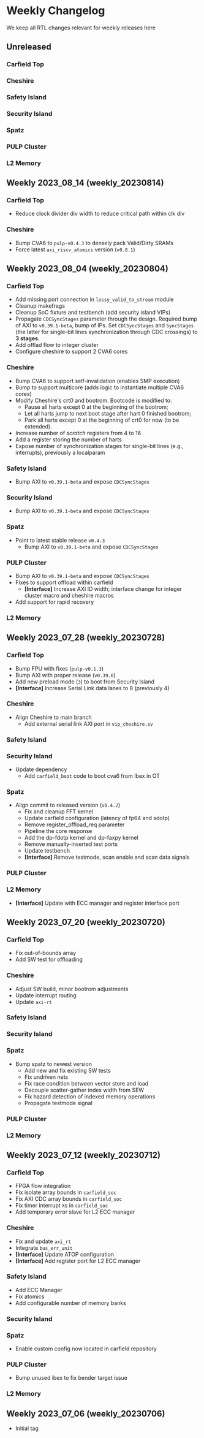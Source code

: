# Weekly Changelog

We keep all RTL changes relevant for weekly releases here

## Unreleased

### Carfield Top

### Cheshire

### Safety Island

### Security Island

### Spatz

### PULP Cluster

### L2 Memory

## Weekly 2023_08_14 (weekly_20230814)

### Carfield Top
- Reduce clock divider div width to reduce critical path within clk div

### Cheshire
- Bump CVA6 to `pulp-v0.4.3` to densely pack Valid/Dirty SRAMs
- Force latest `axi_riscv_atomics` version (`v0.8.1`)


## Weekly 2023_08_04 (weekly_20230804)

### Carfield Top
- Add missing port connection in `lossy_valid_to_stream` module
- Cleanup makefrags
- Cleanup SoC fixture and testbench (add security island VIPs)
- Propagate `CDCSyncStages` parameter through the design. Required bump of AXI to `v0.39.1-beta`,
  bump of IPs. Set `CDCSyncStages` and `SyncStages` (the latter for single-bit lines synchronization
  through CDC crossings) to **3 stages**.
- Add offlad flow to integer cluster
- Configure cheshire to support 2 CVA6 cores

### Cheshire
- Bump CVA6 to support self-invalidation (enables SMP execution)
- Bump to support multicore (adds logic to instantiate multiple CVA6 cores)
- Modify Cheshire's crt0 and bootrom. Bootcode is modified to:
  - Pause all harts except 0 at the beginning of the bootrom;
  - Let all harts jump to next boot stage after hart 0 finished bootrom;
  - Park all harts except 0 at the beginning of crt0 for now (to be extended).
- Increase number of *scratch* registers from 4 to 16
- Add a register storing the number of harts
- Expose number of synchronization stages for single-bit lines (e.g., interrupts), previously a
  localparam

### Safety Island
- Bump AXI to `v0.39.1-beta` and expose `CDCSyncStages`

### Security Island
- Bump AXI to `v0.39.1-beta` and expose `CDCSyncStages`

### Spatz
- Point to latest stable release `v0.4.3`
  - Bump AXI to `v0.39.1-beta` and expose `CDCSyncStages`

### PULP Cluster
- Bump AXI to `v0.39.1-beta` and expose `CDCSyncStages`
- Fixes to support offload within carfield
  - **[Interface]** Increase AXI ID width; interface change for integer cluster macro and cheshire
    macros
- Add support for rapid recovery

### L2 Memory


## Weekly 2023_07_28 (weekly_20230728)

### Carfield Top
- Bump FPU with fixes (`pulp-v0.1.3`)
- Bump AXI with proper release (`v0.39.0`)
- Add new preload mode (`3`) to boot from Security Island
- **[Interface]** Increase Serial Link data lanes to 8 (previously 4)

### Cheshire
- Align Cheshire to main branch
  - Add external serial link AXI port in `vip_cheshire.sv`

### Safety Island

### Security Island
- Update dependency
  - Add `carfield_boot` code to boot cva6 from Ibex in OT

### Spatz
- Align commit to released version (`v0.4.2`)
  - Fix and cleanup FFT kernel
  - Update carfield configuration (latency of fp64 and sdotp)
  - Remove register_offload_req parameter
  - Pipeline the core response
  - Add the dp-fdotp kernel and dp-faxpy kernel
  - Remove manually-inserted test ports
  - Update testbench
  - **[Interface]** Remove testmode, scan enable and scan data signals

### PULP Cluster

### L2 Memory
- **[Interface]** Update with ECC manager and register interface port


## Weekly 2023_07_20 (weekly_20230720)

### Carfield Top
- Fix out-of-bounds array
- Add SW test for offloading

### Cheshire
- Adjust SW build, minor bootrom adjustments
- Update interrupt routing
- Update `axi-rt`

### Safety Island

### Security Island

### Spatz
- Bump spatz to newest version
  - Add new and fix existing SW tests
  - Fix undriven nets
  - Fix race condition between vector store and load
  - Decouple scatter-gather index width from SEW
  - Fix hazard detection of indexed memory operations
  - Propagate testmode signal

### PULP Cluster

### L2 Memory


## Weekly 2023_07_12 (weekly_20230712)

### Carfield Top
* FPGA flow integration
* Fix isolate array bounds in `carfield_soc`
* Fix AXI CDC array bounds in `carfield_soc`
* Fix timer interrupt `X`s in `carfield_soc`
* Add temporary error slave for L2 ECC manager

### Cheshire
* Fix and update `axi_rt`
* Integrate `bus_err_unit`
* **[Interface]** Update ATOP configuration
* **[Interface]** Add register port for L2 ECC manager

### Safety Island
* Add ECC Manager
* Fix atomics
* Add configurable number of memory banks

### Security Island

### Spatz
* Enable custom config now located in carfield repository

### PULP Cluster
* Bump unused ibex to fix bender target issue

### L2 Memory


## Weekly 2023_07_06 (weekly_20230706)

* Initial tag
